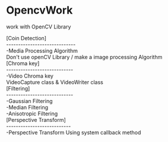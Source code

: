 # OpencvWork
work with OpenCV Library<div>
<div>
[Coin Detection]<div>
-----------------------------<div>
-Media Processing Algorithm <div>
Don't use openCV Library / make a image processing Algorithm <div>
<div>
[Chroma key]<div>
----------------------------<div>
-Video Chroma key<div>
VideoCapture class & VideoWriter class<div>
<div>
[Filtering] <div>
----------------------------<div>
-Gaussian Filtering<div>
-Median Filtering<div>
-Anisotropic Filtering<div>
<div>
[Perspective Transform]<div>
---------------------------<div>
-Perspective Transform Using system callback method

